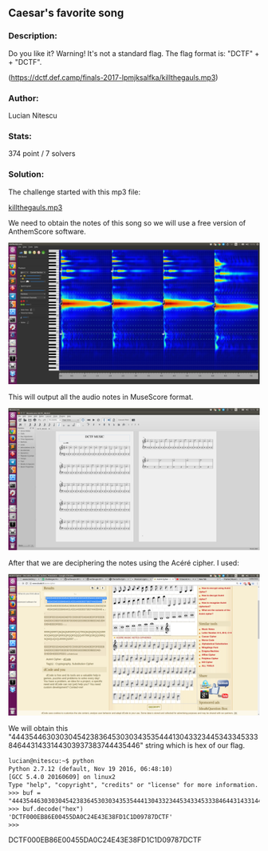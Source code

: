 ## Caesar's favorite song

### Description:
Do you like it?
Warning! It's not a standard flag. The flag format is: "DCTF" + + "DCTF". 

(https://dctf.def.camp/finals-2017-lpmjksalfka/killthegauls.mp3)

### Author: 
Lucian Nitescu

### Stats: 
374 point / 7 solvers

### Solution:  

The challenge started with this mp3 file:

[killthegauls.mp3](killthegauls.mp3)

We need to obtain the notes of this song so we will use a free version of AnthemScore software.

![alt text](./img/1.png "1")

This will output all the audio notes in MuseScore format.

![alt text](./img/2.png "2")

After that we are deciphering the notes using the Acéré cipher. I used:

![alt text](./img/3.png "3")

We will obtain this "4443544630303045423836453030343535444130433234453433453338464431433144303937383744435446" string which is hex of our flag.

```
lucian@nitescu:~$ python
Python 2.7.12 (default, Nov 19 2016, 06:48:10) 
[GCC 5.4.0 20160609] on linux2
Type "help", "copyright", "credits" or "license" for more information.
>>> buf = "4443544630303045423836453030343535444130433234453433453338464431433144303937383744435446"
>>> buf.decode("hex")
'DCTF000EB86E00455DA0C24E43E38FD1C1D09787DCTF'
>>> 
```

DCTF000EB86E00455DA0C24E43E38FD1C1D09787DCTF